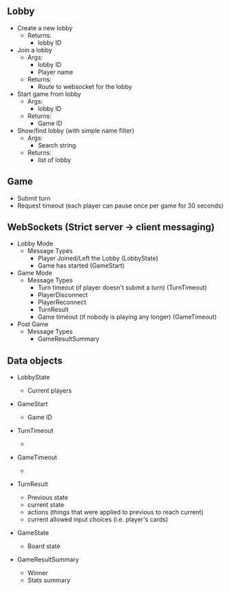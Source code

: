 ## Lobby
- Create a new lobby
    - Returns:
        - lobby ID
- Join a lobby
    - Args:
        - lobby ID
        - Player name
    - Returns:
        - Route to websocket for the lobby
- Start game from lobby
    - Args:
        - lobby ID
    - Returns:
        - Game ID
- Show/find lobby (with simple name filter)
    - Args:
        - Search string
    - Returns:
        - list of lobby

## Game
- Submit turn
- Request timeout (each player can pause once per game for 30 seconds)


## WebSockets (Strict server -> client messaging)
- Lobby Mode
    - Message Types
        - Player Joined/Left the Lobby (LobbyState)
        - Game has started (GameStart)
- Game Mode
    - Message Types
        - Turn timeout (if player doesn't submit a turn) (TurnTimeout)
        - PlayerDisconnect
        - PlayerReconnect
        - TurnResult
        - Game timeout (if nobody is playing any longer) (GameTimeout)
- Post Game
    - Message Types
        - GameResultSummary

## Data objects
- LobbyState
    - Current players

- GameStart
    - Game ID

- TurnTimeout
    - <no data>

- GameTimeout
    - <no data>

- TurnResult
    - Previous state
    - current state
    - actions (things that were applied to previous to reach current)
    - current allowed input choices (i.e. player's cards)

- GameState
    - Board state
    
- GameResultSummary
    - Winner
    - Stats summary